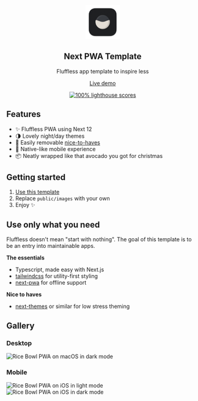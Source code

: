 <p align="center">
	<img alt="Rice Bowl" src="public/images/icon-512.png" width="90">
	<h2 align="center">Next PWA Template</h2>
</p>

<p align="center">Fluffless app template to inspire less</p>

<p align="center">
	<a href="https://next-pwa-template.now.sh">Live demo</a>
</p>

<p align="center">
	<a href="https://web.dev/measure">
		<img alt="100% lighthouse scores" src="https://img.shields.io/badge/lighthouse-100%25-845EF7.svg?logo=lighthouse&logoColor=white&style=flat-square" />
	</a>
</p>

## Features

- ✨ Fluffless PWA using Next 12
- 🌗 Lovely night/day themes
- 🦄 Easily removable [nice-to-haves](#use-only-what-you-need)
- 📱 Native-like mobile experience
- 📦 Neatly wrapped like that avocado you got for christmas

## Getting started

1. [Use this template](https://github.com/mvllow/next-pwa-template/generate)
2. Replace `public/images` with your own
3. Enjoy ✨

## Use only what you need

Fluffless doesn't mean "start with nothing". The goal of this template is to be an entry into maintainable apps.

**The essentials**

- Typescript, made easy with Next.js
- [tailwindcss](https://github.com/tailwindlabs/tailwindcss) for utility-first styling
- [next-pwa](https://github.com/shadowwalker/next-pwa) for offline support

**Nice to haves**

- [next-themes](https://github.com/pacocoursey/next-themes) or similar for low stress theming

## Gallery

### Desktop

<img width="1728" alt="Rice Bowl PWA on macOS in dark mode" src="https://github.com/mvllow/next-pwa-template/assets/1474821/889bef1b-af58-4efa-b1f3-3ea021ec9760">

### Mobile

<img width="360" alt="Rice Bowl PWA on iOS in light mode" src="https://github.com/mvllow/next-pwa-template/assets/1474821/1f0fa36e-23c7-4bcf-aa6e-f447559cae62" />

<img width="360" alt="Rice Bowl PWA on iOS in dark mode" src="https://github.com/mvllow/next-pwa-template/assets/1474821/2fac61d0-dc29-4022-8b39-003306f80fb4" />

